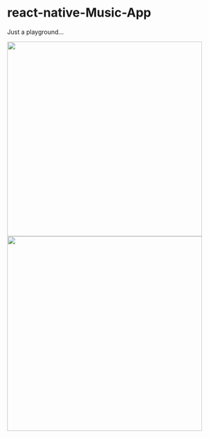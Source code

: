 # react-native-Music-App
Just a playground...

<img src="https://i.ibb.co/bmkpxbH/Simulator-Screen-Shot-i-Phone-12-2023-11-09-at-11-07-48.png" height="450"/>
<img src="https://i.ibb.co/B60VSSx/Simulator-Screen-Shot-i-Phone-12-2023-11-09-at-11-07-43.png" height="450"/>
